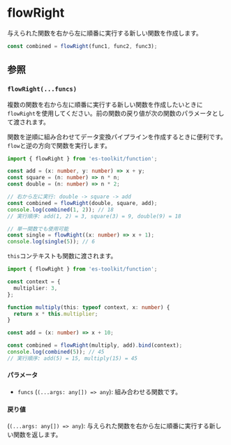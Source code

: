 # flowRight

与えられた関数を右から左に順番に実行する新しい関数を作成します。

```typescript
const combined = flowRight(func1, func2, func3);
```

## 参照

### `flowRight(...funcs)`

複数の関数を右から左に順番に実行する新しい関数を作成したいときに`flowRight`を使用してください。前の関数の戻り値が次の関数のパラメータとして渡されます。

関数を逆順に組み合わせてデータ変換パイプラインを作成するときに便利です。`flow`と逆の方向で関数を実行します。

```typescript
import { flowRight } from 'es-toolkit/function';

const add = (x: number, y: number) => x + y;
const square = (n: number) => n * n;
const double = (n: number) => n * 2;

// 右から左に実行: double -> square -> add
const combined = flowRight(double, square, add);
console.log(combined(1, 2)); // 18
// 実行順序: add(1, 2) = 3, square(3) = 9, double(9) = 18

// 単一関数でも使用可能
const single = flowRight((x: number) => x + 1);
console.log(single(5)); // 6
```

`this`コンテキストも関数に渡されます。

```typescript
import { flowRight } from 'es-toolkit/function';

const context = {
  multiplier: 3,
};

function multiply(this: typeof context, x: number) {
  return x * this.multiplier;
}

const add = (x: number) => x + 10;

const combined = flowRight(multiply, add).bind(context);
console.log(combined(5)); // 45
// 実行順序: add(5) = 15, multiply(15) = 45
```

#### パラメータ

- `funcs` (`(...args: any[]) => any`): 組み合わせる関数です。

#### 戻り値

(`(...args: any[]) => any`): 与えられた関数を右から左に順番に実行する新しい関数を返します。
